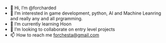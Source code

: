 - 👋 Hi, I’m @forcharded
- 👀 I’m interested in game development, python, AI and Machine Leanring and really any and all prgramming.
- 🌱 I’m currently learning Hoon
- 💞️ I’m looking to collaborate on entry level projects
- 📫 How to reach me forchesta@gmail.com

<!---
forcharded/forcharded is a ✨ special ✨ repository because its `README.md` (this file) appears on your GitHub profile.
You can click the Preview link to take a look at your changes.
--->
